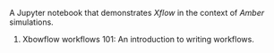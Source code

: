 A Jupyter notebook that demonstrates *Xflow* in the context of *Amber* simulations.

1. Xbowflow workflows 101: An introduction to writing workflows.
